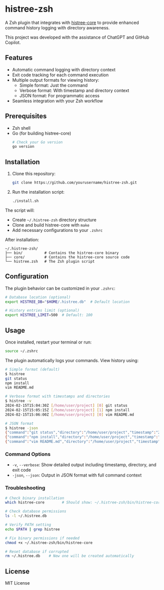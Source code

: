 # histree-zsh

A Zsh plugin that integrates with [histree-core](https://github.com/fuba/histree-core) to provide enhanced command history logging with directory awareness.

This project was developed with the assistance of ChatGPT and GitHub Copilot.

## Features

- Automatic command logging with directory context
- Exit code tracking for each command execution
- Multiple output formats for viewing history:
  - Simple format: Just the command
  - Verbose format: With timestamp and directory context
  - JSON format: For programmatic access
- Seamless integration with your Zsh workflow

## Prerequisites

- Zsh shell
- Go (for building histree-core)
  ```sh
  # Check your Go version
  go version
  ```

## Installation

1. Clone this repository:
    ```sh
    git clone https://github.com/yourusername/histree-zsh.git
    ```

2. Run the installation script:
    ```sh
    ./install.sh
    ```

The script will:
- Create `~/.histree-zsh` directory structure
- Clone and build histree-core with `make`
- Add necessary configurations to your `.zshrc`

After installation:
```
~/.histree-zsh/
├── bin/          # Contains the histree-core binary
├── core/         # Contains the histree-core source code
└── histree.zsh   # The Zsh plugin script
```

## Configuration

The plugin behavior can be customized in your `.zshrc`:

```zsh
# Database location (optional)
export HISTREE_DB="$HOME/.histree.db"  # Default location

# History entries limit (optional)
export HISTREE_LIMIT=500  # Default: 100
```

## Usage

Once installed, restart your terminal or run:
```sh
source ~/.zshrc
```

The plugin automatically logs your commands. View history using:

```sh
# Simple format (default)
$ histree
git status
npm install
vim README.md

# Verbose format with timestamps and directories
$ histree -v
2024-02-15T15:04:30Z [/home/user/project] [0] git status
2024-02-15T15:05:15Z [/home/user/project] [1] npm install
2024-02-15T15:06:00Z [/home/user/project] [0] vim README.md

# JSON format
$ histree -json
{"command":"git status","directory":"/home/user/project","timestamp":"2024-02-15T15:04:30Z","exit_code":0,"hostname":"host","process_id":1234}
{"command":"npm install","directory":"/home/user/project","timestamp":"2024-02-15T15:05:15Z","exit_code":1,"hostname":"host","process_id":1234}
{"command":"vim README.md","directory":"/home/user/project","timestamp":"2024-02-15T15:06:00Z","exit_code":0,"hostname":"host","process_id":1234}
```

### Command Options
- `-v`, `--verbose`: Show detailed output including timestamp, directory, and exit code
- `-json`, `--json`: Output in JSON format with full command context

### Troubleshooting

```sh
# Check binary installation
which histree-core        # Should show: ~/.histree-zsh/bin/histree-core

# Check database permissions
ls -l ~/.histree.db

# Verify PATH setting
echo $PATH | grep histree

# Fix binary permissions if needed
chmod +x ~/.histree-zsh/bin/histree-core

# Reset database if corrupted
rm ~/.histree.db    # New one will be created automatically
```

## License

MIT License
